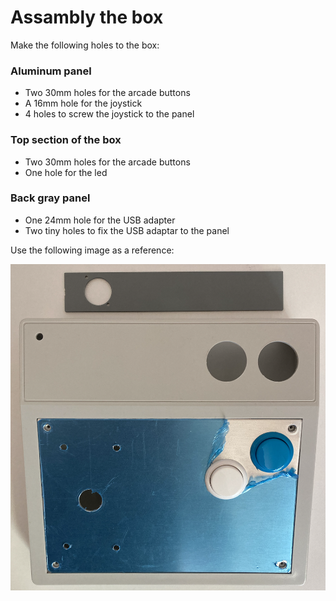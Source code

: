# Assambly the box

Make the following holes to the box:

### Aluminum panel

- Two 30mm holes for the arcade buttons
- A 16mm hole for the joystick
- 4 holes to screw the joystick to the panel 

### Top section of the box

- Two 30mm holes for the arcade buttons
- One hole for the led

### Back gray panel

- One 24mm hole for the USB adapter
- Two tiny holes to fix the USB adaptar to the panel

Use the following image as a reference:

![Box with holes](https://github.com/isacben/picocade/blob/main/img/box-with-holes.png)
